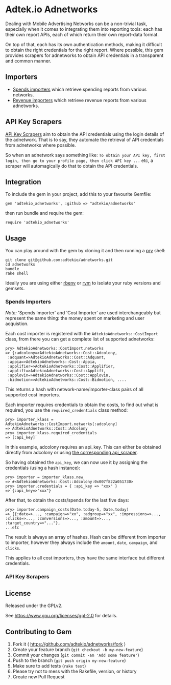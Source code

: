 Adtek.io Adnetworks
===

Dealing with Mobile Advertising Networks can be a non-trivial task, especially
when it comes to integrating them into reporting tools: each has their own
report APIs, each of which return their own report-data format.

On top of that, each has its own authentication methods, making it difficult
to obtain the right credentials for the right report. Where possible, this
gem provides scrapers for adnetworks to obtain API credentials in a transparent
and common manner.


Importers
---

- [Spends importers][simp] which retrieve spending reports from
  various networks.
- [Revenue importers][rimp] which retrieve revenue reports from various
  adnetworks.

API Key Scrapers
---

[API Key Scrapers][apsc] aim to obtain the API credentials using the login
details of the adnetwork. That is to say, they automate the retrieval of
API credentials from adnetworks where possible.

So when an adnetwork says something like: ```To obtain your API key, first
login, then go to your profile page, then click API key ...``` etc, a
scraper will automagically do that to obtain the API credentials.

Integration
---

To include the gem in your project, add this to your favourite Gemfile:

```
gem 'adtekio_adnetworks', :github => "adtekio/adnetworks"
```

then run bundle and require the gem:

```
require 'adtekio_adnetworks'
```

Usage
---

You can play around with the gem by cloning it and then running a
[pry][pry] shell:

```
git clone git@github.com:adtekio/adnetworks.git
cd adnetworks
bundle
rake shell
```

Ideally you are using either [rbenv][rbenv] or [rvm][rvm] to isolate your ruby
versions and gemsets.

### Spends Importers

*Note:* 'Spends Importer' and 'Cost Importer' are used interchangeably but
represent the same thing: the money spent on marketing and user acquistion.

Each cost importer is registered with the `AdtekioAdnetworks::CostImport`
class, from there you can get a complete list of supported adnetworks:

```
pry> AdtekioAdnetworks::CostImport.networks
=> {:adcolony=>AdtekioAdnetworks::Cost::Adcolony,
 :adquant=>AdtekioAdnetworks::Cost::Adquant,
 :appia=>AdtekioAdnetworks::Cost::Appia,
 :applifier=>AdtekioAdnetworks::Cost::Applifier,
 :applift=>AdtekioAdnetworks::Cost::Applift,
 :applovin=>AdtekioAdnetworks::Cost::Applovin,
 :bidmotion=>AdtekioAdnetworks::Cost::Bidmotion, ....
```

This returns a hash with network-name/importer-class pairs of all
supported cost importers.

Each importer requires credentials to obtain the costs, to find out
what is required, you use the `required_credentials` class method:

```
pry> importer_klass = AdtekioAdnetworks::CostImport.networks[:adcolony]
=> AdtekioAdnetworks::Cost::Adcolony
pry> importer_klass.required_credentials
=> [:api_key]
```

In this example, adcolony requires an api_key. This can either be obtained
directly from adcolony or using [the corresponding api_scraper][adcapsc].

So having obtained the `api_key`, we can now use it by assigning the
credentials (using a hash instance):

```
pry> importer = importer_klass.new
=> #<AdtekioAdnetworks::Cost::Adcolony:0x007f822a051730>
pry> importer.credentials = { :api_key => "xxx" }
=> {:api_key=>"xxx"}
```

After that, to obtain the costs/spends for the last five days:

```
pry> importer.campaign_costs(Date.today-5, Date.today)
=> [{:date=>..., :campaign=>"xx", :adgroup=>"xx", :impressions=>..., :clicks=>..., :conversions=>..., :amount=>..., :target_country=>"..."},
...etc
```

The result is always an array of hashes. Hash can be different from importer
to importer, however they always include the `amount`, `date`, `campaign`,
and `clicks`.

This applies to all cost importers, they have the same interface but
different credentials.

### API Key Scrapers

License
---

Released under the GPLv2.

See https://www.gnu.org/licenses/gpl-2.0 for details.

Contributing to Gem
---

1. Fork it ( https://github.com/adtekio/adnetworks/fork )
2. Create your feature branch (`git checkout -b my-new-feature`)
3. Commit your changes (`git commit -am 'Add some feature'`)
4. Push to the branch (`git push origin my-new-feature`)
5. Make sure to add tests (`rake test`)
6. Please try not to mess with the Rakefile, version, or history
7. Create new Pull Request

[pry]: http://pryrepl.org/
[rbenv]: https://github.com/rbenv/rbenv
[rvm]: https://rvm.io/
[simp]: /lib/adtekio_adnetworks/importers/cost
[rimp]: /lib/adtekio_adnetworks/importers/revenue
[apsc]: /lib/adtekio_adnetworks/api_key_scrapers
[adcapsc]: /lib/adtekio_adnetworks/api_key_scrapers/adcolony.rb
